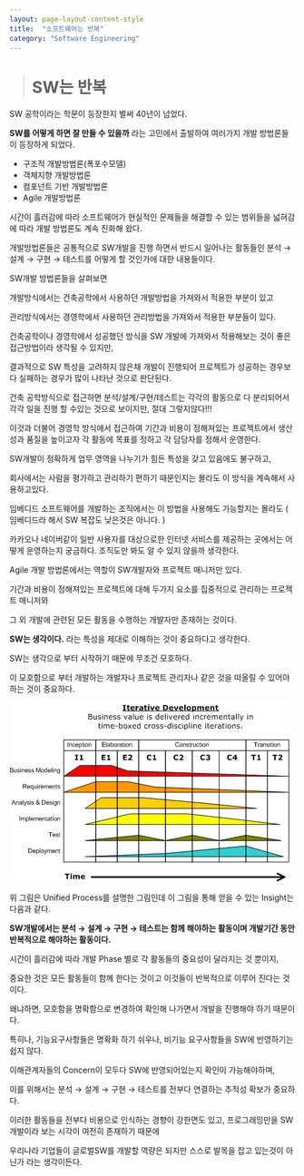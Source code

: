 ```yaml
---
layout: page-layout-content-style
title:  "소프트웨어는 반복"
category: "Software Engineering"
---
```


> # SW는 반복

SW 공학이라는 학문이 등장한지 벌써 40년이 넘었다.

**SW를 어떻게 하면 잘 만들 수 있을까** 라는 고민에서 출발하여 여러가지 개발 방법론들이 등장하게 되었다.

* 구조적 개발방법론(폭포수모델)
* 객체지향 개발방법론
* 컴포넌트 기반 개발방법론
* Agile 개발방법론

시간이 흘러감에 따라 소프트웨어가 현실적인 문제들을 해결할 수 있는 범위들을 넓혀감에 따라 개발 방법론도 계속 진화해 왔다.

개발방법론들은 공통적으로 SW개발을 진행 하면서 반드시 일어나는 활동들인 분석 → 설계 → 구현 → 테스트를 어떻게 할 것인가에 대한 내용들이다.

SW개발 방법론들을 살펴보면

개발방식에서는 건축공학에서 사용하던 개발방법을 가져와서 적용한 부분이 있고 

관리방식에서는 경영학에서 사용하던 관리방법을 가져와서 적용한 부분들이 있다.

건축공학이나 경영학에서 성공했던 방식을 SW 개발에 가져와서 적용해보는 것이 좋은 접근방법이라 생각될 수 있지만,

결과적으로 SW 특성을 고려하지 않은채 개발이 진행되어 프로젝트가 성공하는 경우보다 실패하는 경우가 많이 나타난 것으로 판단된다.

건축 공학방식으로 접근하면 분석/설계/구현/테스트는 각각의 활동으로 다 분리되어서 각각 일을 진행 할 수있는 것으로 보이지만, 절대 그렇지않다!!!

이것과 더불어 경영학 방식에서 접근하여 기간과 비용이 정해져있는 프로젝트에서 생산성과 품질을 높이고자 각 활동에 목표를 정하고 각 담당자를 정해서 운영한다.

SW개발이 정확하게 업무 영역을 나누기가 힘든 특성을 갖고 있음에도 불구하고,

회사에서는 사람을 평가하고 관리하기 편하기 때문인지는 몰라도 이 방식을 계속해서 사용하고있다.

임베디드 소프트웨어를 개발하는 조직에서는 이 방법을 사용해도 가능할지는 몰라도 ( 임베디드라 해서 SW 복잡도 낮은것은 아니다. )

카카오나 네이버같이 일반 사용자를 대상으로한 인터넷 서비스를 제공하는 곳에서는 어떻게 운영하는지 궁금하다. 조직도만 봐도 알 수 있지 않을까 생각한다.

Agile 개발 방법론에서는 역할이 SW개발자와 프로젝트 매니저만 있다.

기간과 비용이 정해져있는 프로젝트에 대해 두가지 요소를 집중적으로 관리하는 프로젝트 매니저와

그 외 개발에 관련된 모든 활동을 수행하는 개발자만 존재하는 것이다.

**SW는 생각이다.** 라는 특성을 제대로 이해하는 것이 중요하다고 생각한다.

SW는 생각으로 부터 시작하기 때문에 무조건 모호하다.

이 모호함으로 부터 개발하는 개발자나 프로젝트 관리자나 같은 것을 떠올릴 수 있어야 하는 것이 중요하다.

![Image Alt Unified Process](/img/up.png)

위 그림은 Unified Process를 설명한 그림인데 이 그림을 통해 얻을 수 있는 Insight는 다음과 같다.

**SW개발에서는 분석 → 설계 → 구현 → 테스트는 함께 해야하는 활동이며 개발기간 동안 반복적으로 해야하는 활동이다.**

시간이 흘러감에 따라 개발 Phase 별로 각 활동들의 중요성이 달라지는 것 뿐이지,

중요한 것은 모든 활동들이 함께 한다는 것이고 이것들이 반복적으로 이루어 진다는 것이다.

왜냐하면, 모호함을 명확함으로 변경하여 확인해 나가면서 개발을 진행해야 하기 때문이다.

특히나, 기능요구사항들은 명확화 하기 쉬우나, 비기능 요구사항들을 SW에 반영하기는 쉽지 않다.

이해관계자들의 Concern이 모두다 SW에 반영되어있는지 확인이 가능해야하며,

이를 위해서는 분석 → 설계 → 구현 → 테스트를 전부다 연결하는 추적성 확보가 중요하다.

이러한 활동들을 전부다 비용으로 인식하는 경향이 강한면도 있고, 프로그래밍만을 SW개발이라 보는 시각이 여전히 존재하기 때문에

우리나라 기업들이 글로벌SW를 개발할 역량은 되지만 스스로 발목을 잡고 있는것이 아닌가 라는 생각이든다. 




